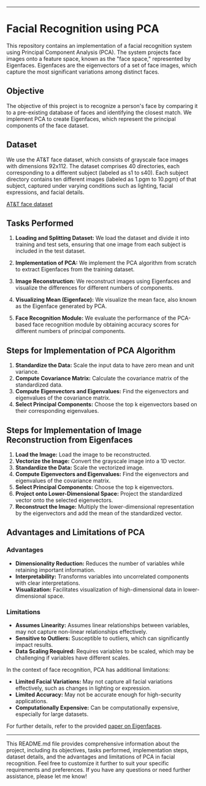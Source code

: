 
---

# Facial Recognition using PCA

This repository contains an implementation of a facial recognition system using Principal Component Analysis (PCA). The system projects face images onto a feature space, known as the "face space," represented by Eigenfaces. Eigenfaces are the eigenvectors of a set of face images, which capture the most significant variations among distinct faces.

## Objective

The objective of this project is to recognize a person's face by comparing it to a pre-existing database of faces and identifying the closest match. We implement PCA to create Eigenfaces, which represent the principal components of the face dataset.

## Dataset

We use the AT&T face dataset, which consists of grayscale face images with dimensions 92x112. The dataset comprises 40 directories, each corresponding to a different subject (labeled as s1 to s40). Each subject directory contains ten different images (labeled as 1.pgm to 10.pgm) of that subject, captured under varying conditions such as lighting, facial expressions, and facial details.

[AT&T face dataset](https://git-disl.github.io/GTDLBench/datasets/att_face_dataset/)

## Tasks Performed

1. **Loading and Splitting Dataset:** We load the dataset and divide it into training and test sets, ensuring that one image from each subject is included in the test dataset.

2. **Implementation of PCA:** We implement the PCA algorithm from scratch to extract Eigenfaces from the training dataset.

3. **Image Reconstruction:** We reconstruct images using Eigenfaces and visualize the differences for different numbers of components.

4. **Visualizing Mean (Eigenface):** We visualize the mean face, also known as the Eigenface generated by PCA.

5. **Face Recognition Module:** We evaluate the performance of the PCA-based face recognition module by obtaining accuracy scores for different numbers of principal components.

## Steps for Implementation of PCA Algorithm

1. **Standardize the Data:** Scale the input data to have zero mean and unit variance.
2. **Compute Covariance Matrix:** Calculate the covariance matrix of the standardized data.
3. **Compute Eigenvectors and Eigenvalues:** Find the eigenvectors and eigenvalues of the covariance matrix.
4. **Select Principal Components:** Choose the top k eigenvectors based on their corresponding eigenvalues.

## Steps for Implementation of Image Reconstruction from Eigenfaces

1. **Load the Image:** Load the image to be reconstructed.
2. **Vectorize the Image:** Convert the grayscale image into a 1D vector.
3. **Standardize the Data:** Scale the vectorized image.
4. **Compute Eigenvectors and Eigenvalues:** Find the eigenvectors and eigenvalues of the covariance matrix.
5. **Select Principal Components:** Choose the top k eigenvectors.
6. **Project onto Lower-Dimensional Space:** Project the standardized vector onto the selected eigenvectors.
7. **Reconstruct the Image:** Multiply the lower-dimensional representation by the eigenvectors and add the mean of the standardized vector.

## Advantages and Limitations of PCA

### Advantages

- **Dimensionality Reduction:** Reduces the number of variables while retaining important information.
- **Interpretability:** Transforms variables into uncorrelated components with clear interpretations.
- **Visualization:** Facilitates visualization of high-dimensional data in lower-dimensional space.

### Limitations

- **Assumes Linearity:** Assumes linear relationships between variables, may not capture non-linear relationships effectively.
- **Sensitive to Outliers:** Susceptible to outliers, which can significantly impact results.
- **Data Scaling Required:** Requires variables to be scaled, which may be challenging if variables have different scales.

In the context of face recognition, PCA has additional limitations:

- **Limited Facial Variations:** May not capture all facial variations effectively, such as changes in lighting or expression.
- **Limited Accuracy:** May not be accurate enough for high-security applications.
- **Computationally Expensive:** Can be computationally expensive, especially for large datasets.

For further details, refer to the provided [paper on Eigenfaces](https://sites.cs.ucsb.edu/~mturk/Papers/mturk-CVPR91.pdf).

---

This README.md file provides comprehensive information about the project, including its objectives, tasks performed, implementation steps, dataset details, and the advantages and limitations of PCA in facial recognition. Feel free to customize it further to suit your specific requirements and preferences. If you have any questions or need further assistance, please let me know!
